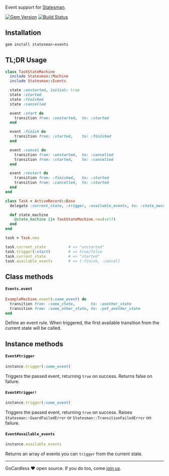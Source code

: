 Event support for [Statesman](https://github.com/gocardless/statesman).

[![Gem Version](https://badge.fury.io/rb/statesman-events.png)](http://badge.fury.io/rb/statesman-events)
[![Build Status](https://travis-ci.org/gocardless/statesman-events.svg?branch=master)](https://travis-ci.org/gocardless/statesman-events)

## Installation

```ruby
gem install statesman-events
```

## TL;DR Usage

```ruby
class TaskStateMachine
  include Statesman::Machine
  include Statesman::Events

  state :unstarted, initial: true
  state :started
  state :finished
  state :cancelled

  event :start do
    transition from: :unstarted,  to: :started
  end

  event :finish do
    transition from: :started,    to: :finished
  end

  event :cancel do
    transition from: :unstarted,  to: :cancelled
    transition from: :started,    to: :cancelled
  end

  event :restart do
    transition from: :finished,   to: :started
    transition from: :cancelled,  to: :started
  end
end

class Task < ActiveRecord::Base
  delegate :current_state, :trigger, :available_events, to: :state_machine

  def state_machine
    @state_machine ||= TaskStateMachine.new(self)
  end
end

task = Task.new

task.current_state          # => "unstarted"
task.trigger(:start)        # => true/false
task.current_state          # => "started"
task.available_events       # => [:finish, :cancel]
```

## Class methods

#### `Events.event`
```ruby
ExampleMachine.event(:some_event) do
  transition from: :some_state,       to: :another_state
  transition from: :some_other_state, to: :yet_another_state
end
```
Define an event rule. When triggered, the first available transition from the
current state will be called.

## Instance methods

#### `Event#trigger`
```ruby
instance.trigger(:some_event)
```
Triggers the passed event, returning `true` on success. Returns false on
failure.

#### `Event#trigger!`
```ruby
instance.trigger(:some_event)
```
Triggers the passed event, returning `true` on success. Raises
`Statesman::GuardFailedError` or `Statesman::TransitionFailedError` on failure.

#### `Event#available_events`
```ruby
instance.available_events
```
Returns an array of events you can `trigger` from the current state.

---

GoCardless ♥ open source. If you do too, come [join us](https://gocardless.com/jobs#software-engineer).
